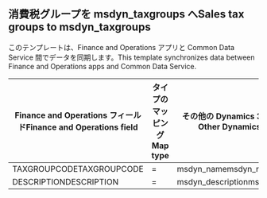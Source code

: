 ## <a name="sales-tax-groups-to-msdyn_taxgroups"></a><span data-ttu-id="77391-101">消費税グループを msdyn_taxgroups へ</span><span class="sxs-lookup"><span data-stu-id="77391-101">Sales tax groups to msdyn_taxgroups</span></span>

<span data-ttu-id="77391-102">このテンプレートは、Finance and Operations アプリと Common Data Service 間でデータを同期します。</span><span class="sxs-lookup"><span data-stu-id="77391-102">This template synchronizes data between Finance and Operations apps and Common Data Service.</span></span>

<span data-ttu-id="77391-103">Finance and Operations フィールド</span><span class="sxs-lookup"><span data-stu-id="77391-103">Finance and Operations field</span></span> | <span data-ttu-id="77391-104">タイプのマッピング</span><span class="sxs-lookup"><span data-stu-id="77391-104">Map type</span></span> | <span data-ttu-id="77391-105">その他の Dynamics 365 フィールド</span><span class="sxs-lookup"><span data-stu-id="77391-105">Other Dynamics 365 field</span></span> | <span data-ttu-id="77391-106">既定値</span><span class="sxs-lookup"><span data-stu-id="77391-106">Default value</span></span>
---|---|---|---
<span data-ttu-id="77391-107">TAXGROUPCODE</span><span class="sxs-lookup"><span data-stu-id="77391-107">TAXGROUPCODE</span></span> | = | <span data-ttu-id="77391-108">msdyn_name</span><span class="sxs-lookup"><span data-stu-id="77391-108">msdyn_name</span></span> | 
<span data-ttu-id="77391-109">DESCRIPTION</span><span class="sxs-lookup"><span data-stu-id="77391-109">DESCRIPTION</span></span> | = | <span data-ttu-id="77391-110">msdyn_description</span><span class="sxs-lookup"><span data-stu-id="77391-110">msdyn_description</span></span> | 
